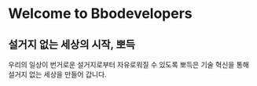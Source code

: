 # Welcome to Bbodevelopers

## 설거지 없는 세상의 시작, 뽀득

우리의 일상이 번거로운 설거지로부터 자유로워질 수 있도록
뽀득은 기술 혁신을 통해 설거지 없는 세상을 만들어 갑니다.
